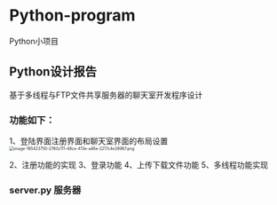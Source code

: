 # Python-program
Python小项目
## Python设计报告
基于多线程与FTP文件共享服务器的聊天室开发程序设计
### 功能如下：
1、登陆界面注册界面和聊天室界面的布局设置
<img src="https://user-images.githubusercontent.com/64303723/165423750-2760c111-48ce-413e-a46e-2217c4e38987.png" alt="image-165423750-2760c111-48ce-413e-a46e-2217c4e38987.png" style="zoom:50%;" />

2、注册功能的实现
3、登录功能
4、上传下载文件功能
5、多线程功能实现
### server.py 服务器

###
